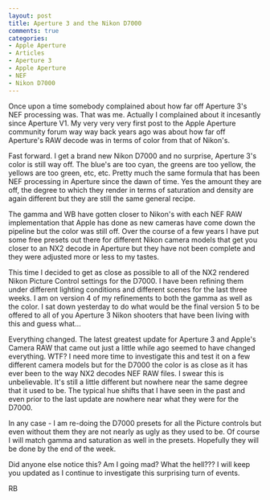 ```yaml
---
layout: post
title: Aperture 3 and the Nikon D7000
comments: true
categories:
- Apple Aperture
- Articles
- Aperture 3
- Apple Aperture
- NEF
- Nikon D7000
---
```

Once upon a time somebody complained about how far off Aperture 3's NEF processing was. That was me. Actually I complained about it incesantly since Aperture V1. My very very very first post to the Apple Aperture community forum way way back years ago was about how far off Aperture's RAW decode was in terms of color from that of Nikon's.

Fast forward. I get a brand new Nikon D7000 and no surprise, Aperture 3's color is still way off. The blue's are too cyan, the greens are too yellow, the yellows are too green, etc, etc. Pretty much the same formula that has been NEF processing in Aperture since the dawn of time. Yes the amount they are off, the degree to which they render in terms of saturation and density are again different but they are still the same general recipe.

The gamma and WB have gotten closer to Nikon's with each NEF RAW implementation that Apple has done as new cameras have come down the pipeline but the color was still off. Over the course of a few years I have put some free presets out there for different Nikon camera models that get you closer to an NX2 decode in Aperture but they have not been complete and they were adjusted more or less to my tastes.

This time I decided to get as close as possible to all of the NX2 rendered Nikon Picture Control settings for the D7000. I have been refining them under different lighting conditions and different scenes for the last three weeks. I am on version 4 of my refinements to both the gamma as well as the color. I sat down yesterday to do what would be the final version 5 to be offered to all of you Aperture 3 Nikon shooters that have been living with this and guess what...

Everything changed. The latest greatest update for Aperture 3 and Apple's Camera RAW that came out just a little while ago seemed to have changed everything. WTF? I need more time to investigate this and test it on a few different camera models but for the D7000 the color is as close as it has ever been to the way NX2 decodes NEF RAW files. I swear this is unbelievable. It's still a little different but nowhere near the same degree that it used to be. The typical hue shifts that I have seen in the past and even prior to the last update are nowhere near what they were for the D7000.

In any case - I am re-doing the D7000 presets for all the Picture controls but even without them they are not nearly as ugly as they used to be. Of course I will match gamma and saturation as well in the presets. Hopefully they will be done by the end of the week.

Did anyone else notice this? Am I going mad? What the hell??? I will keep you updated as I continue to investigate this surprising turn of events.

RB